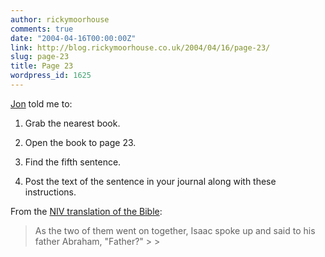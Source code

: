 ```yaml
---
author: rickymoorhouse
comments: true
date: "2004-04-16T00:00:00Z"
link: http://blog.rickymoorhouse.co.uk/2004/04/16/page-23/
slug: page-23
title: Page 23
wordpress_id: 1625
---
```


[Jon](http://www.hicksdesign.co.uk/journal/) told me to:




  1. Grab the nearest book.


  2. Open the book to page 23.



  3. Find the fifth sentence.


  4. Post the text of the sentence in your journal along with these instructions.




From the [NIV translation of the Bible](http://bible.gospelcom.net/bible?passage=Gen+22%3A5-8&version=NIV&language=english): 




<blockquote>As the two of them went on together, Isaac spoke up and said to his father Abraham, "Father?"
> 
> </blockquote>
